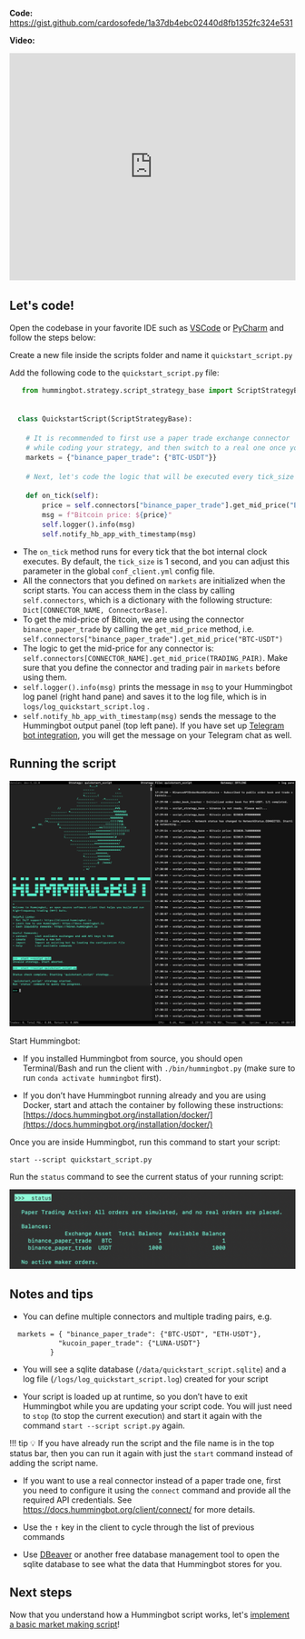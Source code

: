 **Code:** <https://gist.github.com/cardosofede/1a37db4ebc02440d8fb1352fc324e531>

**Video:**
<iframe style="width:100%; min-height:400px;" src="https://www.youtube.com/embed/Bhf5spw785c" frameborder="0" allow="accelerometer; autoplay; encrypted-media; gyroscope; picture-in-picture" allowfullscreen></iframe>

## Let's code!

Open the codebase in your favorite IDE such as [VSCode](https://code.visualstudio.com/) or [PyCharm](https://www.jetbrains.com/pycharm/) and follow the steps below:

Create a new file inside the scripts folder and name it `quickstart_script.py`

Add the following code to the `quickstart_script.py` file:

```Python
   from hummingbot.strategy.script_strategy_base import ScriptStrategyBase


  class QuickstartScript(ScriptStrategyBase):

    # It is recommended to first use a paper trade exchange connector 
    # while coding your strategy, and then switch to a real one once you're happy with it.
    markets = {"binance_paper_trade": {"BTC-USDT"}}

    # Next, let's code the logic that will be executed every tick_size (default=1sec)

    def on_tick(self):
        price = self.connectors["binance_paper_trade"].get_mid_price("BTC-USDT")
        msg = f"Bitcoin price: ${price}"
        self.logger().info(msg)
        self.notify_hb_app_with_timestamp(msg)
```

- The `on_tick` method runs for every tick that the bot internal clock executes. By default, the `tick_size` is 1 second, and you can adjust this parameter in the global `conf_client.yml` config file.
- All the connectors that you defined on `markets` are initialized when the script starts. You can access them in the class by calling `self.connectors`, which is a dictionary with the following structure: `Dict[CONNECTOR_NAME, ConnectorBase]`.
- To get the mid-price of Bitcoin, we are using the connector `binance_paper_trade` by calling the `get_mid_price` method, i.e. `self.connectors["binance_paper_trade"].get_mid_price("BTC-USDT")`
- The logic to get the mid-price for any connector is: `self.connectors[CONNECTOR_NAME].get_mid_price(TRADING_PAIR)`. Make sure that you define the connector and trading pair in `markets` before using them.
- `self.logger().info(msg)` prints the message in `msg` to your Hummingbot log panel (right hand pane) and saves it to the log file, which is in `logs/log_quickstart_script.log` .
- `self.notify_hb_app_with_timestamp(msg)` sends the message to the Hummingbot output panel (top left pane). If you have set up [Telegram bot integration](https://hummingbot.org/global-configs/telegram/), you will get the message on your Telegram chat as well.  

## Running the script

![Alt text](Untitled%201.png)

Start Hummingbot:

- If you installed Hummingbot from source, you should open Terminal/Bash and run the client with `./bin/hummingbot.py` (make sure to run `conda activate hummingbot` first).

- If you don’t have Hummingbot running already and you are using Docker, start and attach the container by following these instructions: [https://docs.hummingbot.org/installation/docker/](https://docs.hummingbot.org/installation/docker/)

Once you are inside Hummingbot, run this command to start your script:
```
start --script quickstart_script.py
```

Run the `status` command to see the current status of your running script:

![Alt text](../scripts/script-status.png)

## Notes and tips

- You can define multiple connectors and multiple trading pairs, e.g.

```
  markets = { "binance_paper_trade": {"BTC-USDT", "ETH-USDT"}, 
            "kucoin_paper_trade": {"LUNA-USDT"}
          }
```

- You will see a sqlite database (`/data/quickstart_script.sqlite`) and a log file (`/logs/log_quickstart_script.log`) created for your script

- Your script is loaded up at runtime, so you don’t have to exit Hummingbot while you are updating your script code. You will just need to `stop` (to stop the current execution) and start it again with the command `start --script script.py` again.

!!! tip
    💡 If you have already run the script and the file name is in the top status bar, then you can run it again with just the `start` command instead of adding the script name.

- If you want to use a real connector instead of a paper trade one, first you need to configure it using the `connect` command and provide all the required API credentials. See <https://docs.hummingbot.org/client/connect/> for more details.

- Use the <kbd>↑</kbd> key in the client to cycle through the list of previous commands

- Use [DBeaver](https://dbeaver.io/) or another free database management tool to open the sqlite database to see what the data that Hummingbot stores for you.

## Next steps

Now that you understand how a Hummingbot script works, let's [implement a basic market making script](/quickstart/custom-pmm-2/)!
